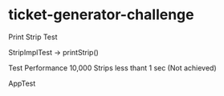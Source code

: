# ticket-generator-challenge

Print Strip Test

StripImplTest -> printStrip()

Test Performance 10,000 Strips less thant 1 sec (Not achieved)

AppTest